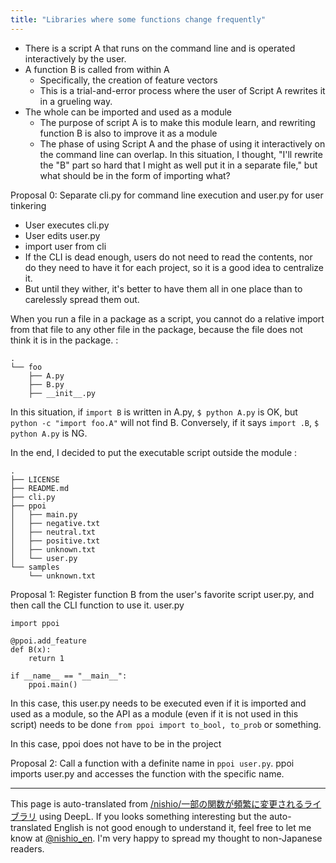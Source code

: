 ```yaml
---
title: "Libraries where some functions change frequently"
---
```


- There is a script A that runs on the command line and is operated interactively by the user.
- A function B is called from within A
    - Specifically, the creation of feature vectors
    - This is a trial-and-error process where the user of Script A rewrites it in a grueling way.
- The whole can be imported and used as a module
    - The purpose of script A is to make this module learn, and rewriting function B is also to improve it as a module
    - The phase of using Script A and the phase of using it interactively on the command line can overlap.
In this situation, I thought, "I'll rewrite the "B" part so hard that I might as well put it in a separate file," but what should be in the form of importing what?

Proposal 0: Separate cli.py for command line execution and user.py for user tinkering
- User executes cli.py
- User edits user.py
- import user from cli
- If the CLI is dead enough, users do not need to read the contents, nor do they need to have it for each project, so it is a good idea to centralize it.
- But until they wither, it's better to have them all in one place than to carelessly spread them out.

When you run a file in a package as a script, you cannot do a relative import from that file to any other file in the package, because the file does not think it is in the package.
:

```
.
└── foo
    ├── A.py
    ├── B.py
    ├── __init__.py
```

In this situation, if `import B` is written in A.py, `$ python A.py` is OK, but `python -c "import foo.A"` will not find B. Conversely, if it says `import .B`, `$ python A.py` is NG.

In the end, I decided to put the executable script outside the module
:

```
.
├── LICENSE
├── README.md
├── cli.py
├── ppoi
│   ├── main.py
│   ├── negative.txt
│   ├── neutral.txt
│   ├── positive.txt
│   ├── unknown.txt
│   └── user.py
└── samples
    └── unknown.txt
```




Proposal 1: Register function B from the user's favorite script user.py, and then call the CLI function to use it.
user.py

```
import ppoi

@ppoi.add_feature
def B(x):
	return 1

if __name__ == "__main__":
	ppoi.main()
```

In this case, this user.py needs to be executed even if it is imported and used as a module, so the API as a module (even if it is not used in this script) needs to be done `from ppoi import to_bool, to_prob` or something.

In this case, ppoi does not have to be in the project

Proposal 2: Call a function with a definite name in `ppoi user.py`. ppoi imports user.py and accesses the function with the specific name.

---
This page is auto-translated from [/nishio/一部の関数が頻繁に変更されるライブラリ](https://scrapbox.io/nishio/一部の関数が頻繁に変更されるライブラリ) using DeepL. If you looks something interesting but the auto-translated English is not good enough to understand it, feel free to let me know at [@nishio_en](https://twitter.com/nishio_en). I'm very happy to spread my thought to non-Japanese readers.